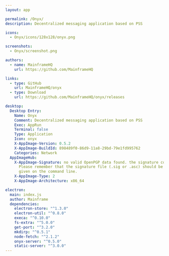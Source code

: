 ```yaml
---
layout: app

permalink: /Onyx/
description: Decentralized messaging application based on PSS

icons:
  - Onyx/icons/128x128/onyx.png

screenshots:
  - Onyx/screenshot.png

authors:
  - name: MainframeHQ
    url: https://github.com/MainframeHQ

links:
  - type: GitHub
    url: MainframeHQ/onyx
  - type: Download
    url: https://github.com/MainframeHQ/onyx/releases

desktop:
  Desktop Entry:
    Name: Onyx
    Comment: Decentralized messaging application based on PSS
    Exec: AppRun
    Terminal: false
    Type: Application
    Icon: onyx
    X-AppImage-Version: 0.5.2
    X-AppImage-BuildId: 898489f0-86d9-11a8-29bd-79e1fd995762
    Categories: Network
  AppImageHub:
    X-AppImage-Signature: no valid OpenPGP data found. the signature could not be verified.
      Please remember that the signature file (.sig or .asc) should be the first file
      given on the command line.
    X-AppImage-Type: 2
    X-AppImage-Architecture: x86_64

electron:
  main: index.js
  author: Mainframe
  dependencies:
    electron-store: "^1.3.0"
    electron-util: "^0.8.0"
    execa: "^0.10.0"
    fs-extra: "^5.0.0"
    get-port: "^3.2.0"
    mkdirp: "^0.5.1"
    node-fetch: "^2.1.2"
    onyx-server: "^0.5.0"
    static-server: "^3.0.0"
---
```

